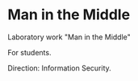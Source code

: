 # Man in the Middle
Laboratory work "Man in the Middle"

For students.

Direction: Information Security.
